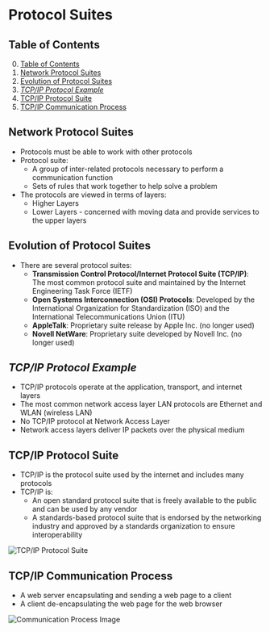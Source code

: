 # Protocol Suites

## Table of Contents

0. [Table of Contents](#table-of-contents)
1. [Network Protocol Suites](#network-protocol-suites)
2. [Evolution of Protocol Suites](#evolution-of-protocol-suites)
3. [*TCP/IP Protocol Example*](#tcpip-protocol-example)
4. [TCP/IP Protocol Suite](#tcpip-protocol-suite)
5. [TCP/IP Communication Process](#tcpip-communication-process)

## Network Protocol Suites

- Protocols must be able to work with other protocols
- Protocol suite:
    - A group of inter-related protocols necessary to perform a communication function
    - Sets of rules that work together to help solve a problem
- The protocols are viewed in terms of layers:
    - Higher Layers
    - Lower Layers - concerned with moving data and provide services to the upper layers

## Evolution of Protocol Suites

- There are several protocol suites:
    - **Transmission Control Protocol/Internet Protocol Suite (TCP/IP)**: The most common protocol suite and maintained by the Internet Engineering Task Force (IETF)
    - **Open Systems Interconnection (OSI) Protocols**: Developed by the International Organization for Standardization (ISO) and the International Telecommunications Union (ITU)
    - **AppleTalk**: Proprietary suite release by Apple Inc. (no longer used)
    - **Novell NetWare**: Proprietary suite developed by Novell Inc. (no longer used)

## *TCP/IP Protocol Example*

- TCP/IP protocols operate at the application, transport, and internet layers
- The most common network access layer LAN protocols are Ethernet and WLAN (wireless LAN)
- No TCP/IP protocol at Network Access Layer
- Network access layers deliver IP packets over the physical medium

## TCP/IP Protocol Suite

- TCP/IP is the protocol suite used by the internet and includes many protocols
- TCP/IP is:
    - An open standard protocol suite that is freely available to the public and can be used by any vendor
    - A standards-based protocol suite that is endorsed by the networking industry and approved by a standards organization to ensure interoperability

![TCP/IP Protocol Suite](https://www.technologyuk.net/telecommunications/internet/images/tcp_ip_encapsulation.gif)

## TCP/IP Communication Process

- A web server encapsulating and sending a web page to a client
- A client de-encapsulating the web page for the web browser

![Communication Process Image](https://cdn3.slideserve.com/6743917/tcp-client-server-model-n.jpg)
